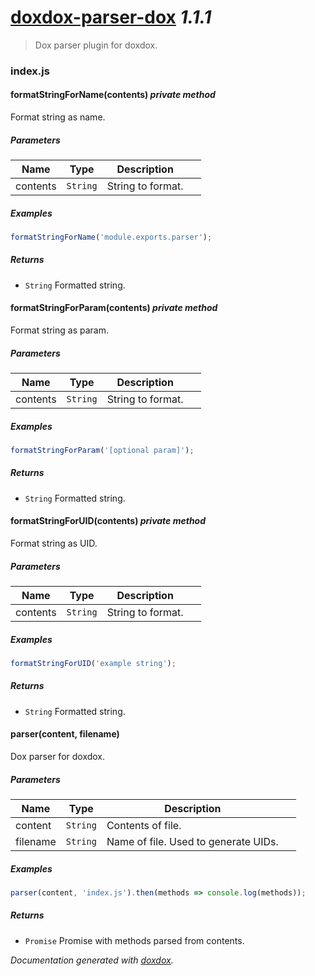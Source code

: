 # [doxdox-parser-dox](https://github.com/neogeek/doxdox-parser-dox) *1.1.1*

> Dox parser plugin for doxdox.


### index.js


#### formatStringForName(contents)  *private method*

Format string as name.




##### Parameters

| Name | Type | Description |  |
| ---- | ---- | ----------- | -------- |
| contents | `String`  | String to format. | &nbsp; |




##### Examples

```javascript
formatStringForName('module.exports.parser');
```


##### Returns


- `String`  Formatted string.



#### formatStringForParam(contents)  *private method*

Format string as param.




##### Parameters

| Name | Type | Description |  |
| ---- | ---- | ----------- | -------- |
| contents | `String`  | String to format. | &nbsp; |




##### Examples

```javascript
formatStringForParam('[optional param]');
```


##### Returns


- `String`  Formatted string.



#### formatStringForUID(contents)  *private method*

Format string as UID.




##### Parameters

| Name | Type | Description |  |
| ---- | ---- | ----------- | -------- |
| contents | `String`  | String to format. | &nbsp; |




##### Examples

```javascript
formatStringForUID('example string');
```


##### Returns


- `String`  Formatted string.



#### parser(content, filename) 

Dox parser for doxdox.




##### Parameters

| Name | Type | Description |  |
| ---- | ---- | ----------- | -------- |
| content | `String`  | Contents of file. | &nbsp; |
| filename | `String`  | Name of file. Used to generate UIDs. | &nbsp; |




##### Examples

```javascript
parser(content, 'index.js').then(methods => console.log(methods));
```


##### Returns


- `Promise`  Promise with methods parsed from contents.




*Documentation generated with [doxdox](https://github.com/neogeek/doxdox).*
